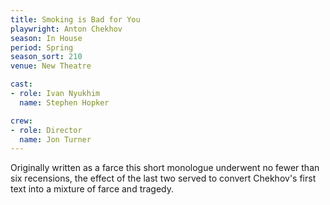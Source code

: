 ```yaml
---
title: Smoking is Bad for You
playwright: Anton Chekhov
season: In House
period: Spring
season_sort: 210
venue: New Theatre

cast:
- role: Ivan Nyukhim
  name: Stephen Hopker

crew:
- role: Director
  name: Jon Turner
---
```


Originally written as a farce this short monologue underwent no fewer than six recensions, the effect of the last two served to convert Chekhov's first text into a mixture of farce and tragedy.
